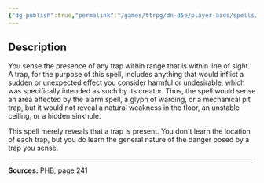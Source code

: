 ```yaml
---
{"dg-publish":true,"permalink":"/games/ttrpg/dn-d5e/player-aids/spells/level-2/find-traps/","tags":["TTRPG/DND/5e","verbal","somatic","Spell"],"noteIcon":""}
---
```



## Description
You sense the presence of any trap within range that is within line of sight.
A trap, for the purpose of this spell, includes anything that would inflict a sudden or unexpected effect you consider harmful or undesirable, which was specifically intended as such by its creator.
Thus, the spell would sense an area affected by the alarm spell, a glyph of warding, or a mechanical pit trap, but it would not reveal a natural weakness in the floor, an unstable ceiling, or a hidden sinkhole.

This spell merely reveals that a trap is present.
You don't learn the location of each trap, but you do learn the general nature of the danger posed by a trap you sense.

---

**Sources:** PHB, page 241
